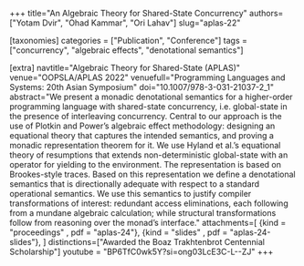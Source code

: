 +++
title="An Algebraic Theory for Shared-State Concurrency"
authors=["Yotam Dvir", "Ohad Kammar", "Ori Lahav"]
slug="aplas-22"

[taxonomies]
categories = ["Publication", "Conference"]
tags = ["concurrency", "algebraic effects", "denotational semantics"]

[extra]
navtitle="Algebraic Theory for Shared-State (APLAS)"
venue="OOPSLA/APLAS 2022"
venuefull="Programming Languages and Systems: 20th Asian Symposium"
doi="10.1007/978-3-031-21037-2_1"
abstract="We present a monadic denotational semantics for a higher-order programming language with shared-state concurrency, i.e. global-state in the presence of interleaving concurrency. Central to our approach is the use of Plotkin and Power’s algebraic effect methodology: designing an equational theory that captures the intended semantics, and proving a monadic representation theorem for it. We use Hyland et al.’s equational theory of resumptions that extends non-deterministic global-state with an operator for yielding to the environment. The representation is based on Brookes-style traces. Based on this representation we define a denotational semantics that is directionally adequate with respect to a standard operational semantics. We use this semantics to justify compiler transformations of interest: redundant access eliminations, each following from a mundane algebraic calculation; while structural transformations follow from reasoning over the monad’s interface."
attachments=[
  {kind = "proceedings" , pdf = "aplas-24"},
  {kind = "slides"      , pdf = "aplas-24-slides"},
]
distinctions=["Awarded the Boaz Trakhtenbrot Centennial Scholarship"]
youtube = "BP6TfC0wk5Y?si=ong03LcE3C-L--ZJ"
+++
